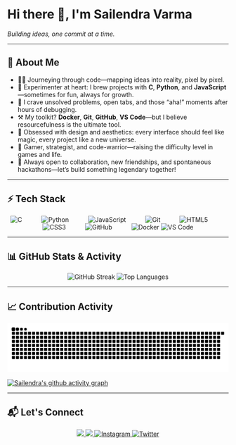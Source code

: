 # Hi there 👋, I'm Sailendra Varma  
*Building ideas, one commit at a time.*

---

## 🚀 About Me

- 👨‍🚀 Journeying through code—mapping ideas into reality, pixel by pixel.
- 🔬 Experimenter at heart: I brew projects with **C**, **Python**, and **JavaScript**—sometimes for fun, always for growth.
- 🧠 I crave unsolved problems, open tabs, and those “aha!” moments after hours of debugging.
- ⚒️ My toolkit? **Docker**, **Git**, **GitHub**, **VS Code**—but I believe resourcefulness is the ultimate tool.
- 🦄 Obsessed with design and aesthetics: every interface should feel like magic, every project like a new universe.
- 🎲 Gamer, strategist, and code-warrior—raising the difficulty level in games and life.
- 🌟 Always open to collaboration, new friendships, and spontaneous hackathons—let’s build something legendary together!

---

## ⚡ Tech Stack

<p align="center">
  <img src="https://cdn.jsdelivr.net/gh/devicons/devicon/icons/c/c-original.svg" alt="C" width="40" height="40" style="margin-right:40px;"/>
  <img src="https://cdn.jsdelivr.net/gh/devicons/devicon/icons/python/python-original.svg" alt="Python" width="40" height="40" style="margin-right:40px;"/>
  <img src="https://cdn.jsdelivr.net/gh/devicons/devicon/icons/javascript/javascript-original.svg" alt="JavaScript" width="40" height="40" style="margin-right:40px;"/>
  <img src="https://cdn.jsdelivr.net/gh/devicons/devicon/icons/git/git-original.svg" alt="Git" width="40" height="40" style="margin-right:40px;"/>
  <img src="https://cdn.jsdelivr.net/gh/devicons/devicon/icons/html5/html5-original.svg" alt="HTML5" width="40" height="40" style="margin-right:40px;"/>
  <img src="https://cdn.jsdelivr.net/gh/devicons/devicon/icons/css3/css3-original.svg" alt="CSS3" width="40" height="40" style="margin-right:40px;"/>
  <img src="https://cdn.jsdelivr.net/gh/devicons/devicon/icons/github/github-original.svg" alt="GitHub" width="40" height="40" style="margin-right:40px;"/>
  <img src="https://cdn.jsdelivr.net/gh/devicons/devicon/icons/docker/docker-original.svg" alt="Docker" width="40" height="40"/>
  <img src="https://cdn.jsdelivr.net/gh/devicons/devicon/icons/vscode/vscode-original.svg" alt="VS Code" width="40" height="40"/>
</p>


---

## 📊 GitHub Stats & Activity  


<p align="center">
  <img src="https://streak-stats.demolab.com?user=Sailendra710&theme=dark&hide_border=true&date_format=j%20M%5B%20Y%5D" alt="GitHub Streak"/>
  <img src="https://github-readme-stats.vercel.app/api/top-langs/?username=Sailendra710&layout=compact&theme=radical" alt="Top Languages" height="165"/>
</p>

---

## 📈 Contribution Activity  

<p align="center">
  <img src="https://raw.githubusercontent.com/Sailendra710/Sailendra710/output/github-snake-dark.svg" alt="Snake animation"/>
</p>

[![Sailendra's github activity graph](https://github-readme-activity-graph.vercel.app/graph?username=Sailendra710&theme=github-compact)](https://github.com/ashutosh00710/github-readme-activity-graph)


---

## 📬 Let's Connect  

<p align="center">
  <a href="https://www.linkedin.com/in/sailendra-varma-uppalapati/">
    <img src="https://img.shields.io/badge/LinkedIn-0A66C2?style=for-the-badge&logo=linkedin&logoColor=white"/>
  </a>
  <a href="https://mail.google.com/mail/?view=cm&fs=1&to=suppalap5@gitam.in">
    <img src="https://img.shields.io/badge/Gmail-D14836?style=for-the-badge&logo=gmail&logoColor=white"/>
  </a>
  <a href="https://www.instagram.com/sailendravarma_710/" target="_blank">
    <img src="https://img.shields.io/badge/Instagram-E4405F?style=for-the-badge&logo=instagram&logoColor=white" alt="Instagram"/>
  </a>
  <a href="https://twitter.com/varma_sailendra" target="_blank">
    <img src="https://img.shields.io/badge/Twitter-1DA1F2?style=for-the-badge&logo=twitter&logoColor=white" alt="Twitter"/>
  </a>
</p>
